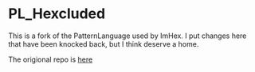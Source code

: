 # PL_Hexcluded

This is a fork of the PatternLanguage used by ImHex.
I put changes here that have been knocked back, but I think deserve a home.

The origional repo is [here](https://github.com/WerWolv/PatternLanguage)
